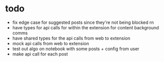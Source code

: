 # todo

- fix edge case for suggested posts since they're not being blocked rn
- have types for api calls for within the extension for content background comms
- have shared types for the api calls from web to extension
- mock api calls from web to extension
- test out algo on notebook with some posts + config from user
- make api call for each post
